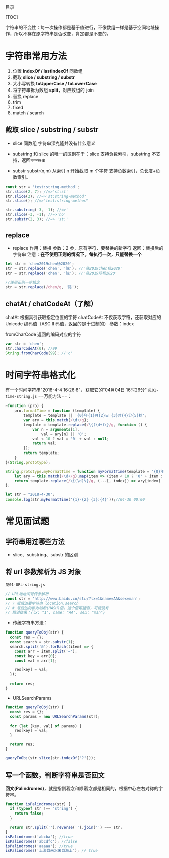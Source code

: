 目录

[TOC]

字符串的不变性：每一次操作都是基于值进行，不像数组一样是基于空间地址操作，所以不存在原字符串是否改变，肯定都是不变的。

# 字符串常用方法
1. 位置 **indexOf / lastIndexOf** 同数组
2. 截取 **slice / substring / substr**
3. 大小写转换 **toUpperCase / toLowerCase**
4. 将字符串拆为数组 **split**，对应数组的 join
5. 替换 replace
6. trim
7. fixed
8. match / search

## 截取 slice / substring / substr

- slice 同数组
  字符串深克隆并没有什么意义

- substring
  和 slice 的唯一的区别在于：slice 支持负数索引，substring 不支持，返回`空字符串`

- substr
  substr(n,m) 从索引 n 开始截取 m 个字符
  支持负数索引，总长度+负数索引。

```js
const str = 'test:string-method';
str.slice(2, 7); //=>'st:st'
str.slice(2); //=>'st:string-method'
str.slice(); //=>'test:string-method'

str.substring(-3, -1); //=>'
str.slice(-3, -1); //=>'ho'
str.substr(2, 3); //=> 'st:'
```

## replace

- replace
  作用：替换
  参数：2 参，原有字符、要替换的新字符
  返回：替换后的字符串
  注意：**在不使用正则的情况下，每执行一次，只能替换一个**

```js
let str = 'chen2019chen杨2020';
str = str.replace('chen', '陈'); //'陈2019chen杨2020'
str = str.replace('chen', '陈'); //'陈2019陈杨2020'

//使用正则一步搞定
str = str.replace(/chen/g, '陈');
```

## chatAt / chatCodeAt（了解）

chatAt 根据索引获取指定位置的字符
chatCodeAt 不仅获取字符，还获取对应的 Unicode 编码值（ASC II 码值，返回的是十进制的）
参数：index

fromCharCode 返回的编码对应的字符

```js
var str = 'chen';
str.charCodeAt(0); //99
String.fromCharCode(99); //'c'
```

# 时间字符串格式化
有一个时间字符串"2018-4-4 16:26:8"，获取它的"04月04日 16时26分"
`见01-time-string.js`
==万能方法==：
```js
~function (pro) {
    pro.formatTime = function (template) {
        template = template || '{0}年{1}月{2}日 {3}时{4}分{5}秒';
        var ary = this.match(/\d+/g);
        template = template.replace(/\{(\d+)\}/g, function () {
            var n = arguments[1],
                val = ary[n] || '0';
            val < 10 ? val = '0' + val : null;
            return val;
        });
        return template;
    }
}(String.prototype);
```
```js
String.prototype.myFormatTime = function myFormatTime(template = '{0}年{1}月{2}日 {3}时{4}分{5}秒') {
	let ary = this.match(/\d+/g).map(item => (item < 10 ? '0' + item : item));
	return template.replace(/\{(\d)\}/g, (...[, index]) => ary[index] || '00');
};

let str = "2018-4-30";
console.log(str.myFormatTime('{1}-{2} {3}:{4}'));//04-30 00:00
```

# 常见面试题

## 字符串用过哪些方法

- slice、substring、substr 的区别

## 将 url 参数解析为 JS 对象
`见01-URL-string.js`

```js
// URL地址问号传参解析
const str = 'http://www.baidu.cn/stu/?lx=1&name=AA&sex=man';
// ? 后后边要字符串 location.search
// # 号后边的称为哈希(HASH)值，这个值可能有，可能没有
// 期望结果：{lx: "1", name: "AA", sex: "man"}
```

- 传统字符串方法：

```js
function queryToObj(str) {
  const res = {};
  const search = str.substr(1);
  search.split('&').forEach((item) => {
    const arr = item.split('=');
    const key = arr[0];
    const val = arr[1];

    res[key] = val;
  });

  return res;
}
```

- URLSearchParams

```js
function queryToObj(str) {
  const res = {};
  const params = new URLSearchParams(str);

  for (let [key, val] of params) {
    res[key] = val;
  }

  return res;
}

queryToObj(str.slice(str.indexOf('?')));
```

## 写一个函数，判断字符串是否回文
**回文(Palindromes)**，就是指倒着念和顺着念都是相同的，根据中心左右对称的字符串。

```js
function isPalindromes(str) {
  if (typeof str !== 'string') {
    return false;
  }

  return str.split('').reverse('').join('') === str;
}
isPalindromes('abcba'); //true
isPalindromes('abcdfc'); //false
isPalindromes('aaaaa'); //true
isPalindromes('上海自来水来自海上'); // true
```

